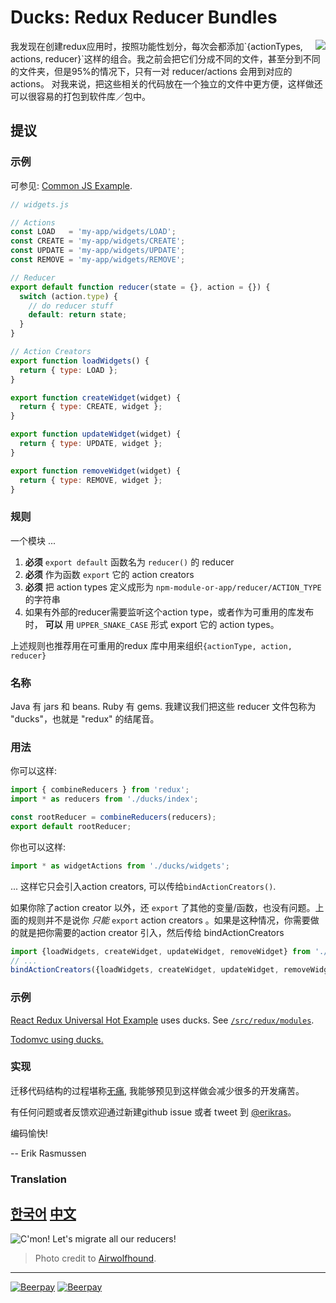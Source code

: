 # Ducks: Redux Reducer Bundles

<img src="duck.jpg" align="right"/>
我发现在创建redux应用时，按照功能性划分，每次会都添加`{actionTypes, actions, reducer}`这样的组合。我之前会把它们分成不同的文件，甚至分到不同的文件夹，但是95%的情况下，只有一对 reducer/actions 会用到对应的 actions。
对我来说，把这些相关的代码放在一个独立的文件中更方便，这样做还可以很容易的打包到软件库／包中。

## 提议
### 示例

可参见: [Common JS Example](CommonJs.md).

```javascript
// widgets.js

// Actions
const LOAD   = 'my-app/widgets/LOAD';
const CREATE = 'my-app/widgets/CREATE';
const UPDATE = 'my-app/widgets/UPDATE';
const REMOVE = 'my-app/widgets/REMOVE';

// Reducer
export default function reducer(state = {}, action = {}) {
  switch (action.type) {
    // do reducer stuff
    default: return state;
  }
}

// Action Creators
export function loadWidgets() {
  return { type: LOAD };
}

export function createWidget(widget) {
  return { type: CREATE, widget };
}

export function updateWidget(widget) {
  return { type: UPDATE, widget };
}

export function removeWidget(widget) {
  return { type: REMOVE, widget };
}
```
### 规则

一个模块 ...

1. **必须** `export default` 函数名为 `reducer()` 的 reducer
2. **必须**  作为函数 `export` 它的 action creators 
3. **必须**  把 action types 定义成形为 `npm-module-or-app/reducer/ACTION_TYPE` 的字符串
3. 如果有外部的reducer需要监听这个action type，或者作为可重用的库发布时， **可以**  用 `UPPER_SNAKE_CASE` 形式 export 它的 action types。

上述规则也推荐用在可重用的redux 库中用来组织`{actionType, action, reducer}`

### 名称

Java 有 jars 和 beans. Ruby 有 gems. 我建议我们把这些 reducer 文件包称为 "ducks"，也就是 "redux" 的结尾音。

### 用法

你可以这样:

```javascript
import { combineReducers } from 'redux';
import * as reducers from './ducks/index';

const rootReducer = combineReducers(reducers);
export default rootReducer;
```

你也可以这样:

```javascript
import * as widgetActions from './ducks/widgets';
```
... 这样它只会引入action creators, 可以传给`bindActionCreators()`.

如果你除了action creator 以外，还 `export` 了其他的变量/函数，也没有问题。上面的规则并不是说你 *只能* `export` action creators 。如果是这种情况，你需要做的就是把你需要的action creator 引入，然后传给 bindActionCreators 

```javascript
import {loadWidgets, createWidget, updateWidget, removeWidget} from './ducks/widgets';
// ...
bindActionCreators({loadWidgets, createWidget, updateWidget, removeWidget}, dispatch);
```

### 示例

[React Redux Universal Hot Example](https://github.com/erikras/react-redux-universal-hot-example) uses ducks. See [`/src/redux/modules`](https://github.com/erikras/react-redux-universal-hot-example/tree/master/src/redux/modules).

[Todomvc using ducks.](https://github.com/goopscoop/ga-react-tutorial/tree/6-reduxActionsAndReducers)

### 实现

 迁移代码结构的过程堪称[无痛](https://github.com/erikras/react-redux-universal-hot-example/commit/3fdf194683abb7c40f3cb7969fd1f8aa6a4f9c57), 我能够预见到这样做会减少很多的开发痛苦。

有任何问题或者反馈欢迎通过新建github issue 或者 tweet 到 [@erikras](https://twitter.com/erikras)。

编码愉快!

-- Erik Rasmussen


### Translation

[한국어](https://github.com/JisuPark/ducks-modular-redux)
[中文](https://github.com/deadivan/ducks-modular-redux)
---

![C'mon! Let's migrate all our reducers!](migrate.jpg)
> Photo credit to [Airwolfhound](https://www.flickr.com/photos/24874528@N04/3453886876/).

---

[![Beerpay](https://beerpay.io/erikras/ducks-modular-redux/badge.svg?style=beer-square)](https://beerpay.io/erikras/ducks-modular-redux)  [![Beerpay](https://beerpay.io/erikras/ducks-modular-redux/make-wish.svg?style=flat-square)](https://beerpay.io/erikras/ducks-modular-redux?focus=wish)
